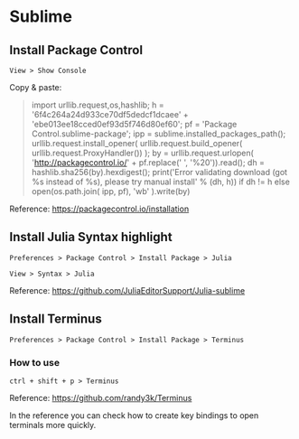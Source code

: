 # Sublime

## Install Package Control

```
View > Show Console
```

Copy & paste:

> import urllib.request,os,hashlib; h = '6f4c264a24d933ce70df5dedcf1dcaee' + 'ebe013ee18cced0ef93d5f746d80ef60'; pf = 'Package Control.sublime-package'; ipp = sublime.installed_packages_path(); urllib.request.install_opener( urllib.request.build_opener( urllib.request.ProxyHandler()) ); by = urllib.request.urlopen( 'http://packagecontrol.io/' + pf.replace(' ', '%20')).read(); dh = hashlib.sha256(by).hexdigest(); print('Error validating download (got %s instead of %s), please try manual install' % (dh, h)) if dh != h else open(os.path.join( ipp, pf), 'wb' ).write(by)

Reference: https://packagecontrol.io/installation

## Install Julia Syntax highlight

```
Preferences > Package Control > Install Package > Julia

View > Syntax > Julia
```

Reference: https://github.com/JuliaEditorSupport/Julia-sublime

## Install Terminus

```
Preferences > Package Control > Install Package > Terminus
```

### How to use

```
ctrl + shift + p > Terminus
```

Reference: https://github.com/randy3k/Terminus

In the reference you can check how to create key bindings to open terminals more quickly.
